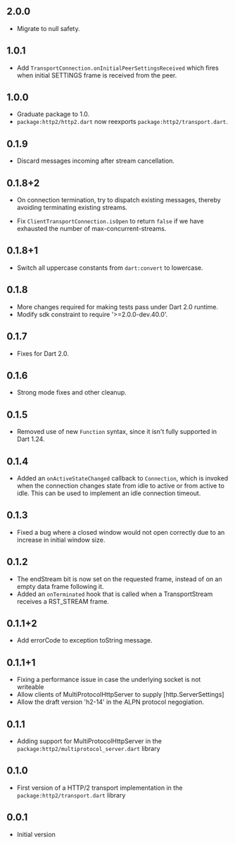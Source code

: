 ## 2.0.0

* Migrate to null safety.

## 1.0.1

* Add `TransportConnection.onInitialPeerSettingsReceived` which fires when
  initial SETTINGS frame is received from the peer.

## 1.0.0

* Graduate package to 1.0.
* `package:http2/http2.dart` now reexports `package:http2/transport.dart`.

## 0.1.9

* Discard messages incoming after stream cancellation.

## 0.1.8+2

* On connection termination, try to dispatch existing messages, thereby avoiding
  terminating existing streams.

* Fix `ClientTransportConnection.isOpen` to return `false` if we have exhausted
  the number of max-concurrent-streams.

## 0.1.8+1

* Switch all uppercase constants from `dart:convert` to lowercase.

## 0.1.8

* More changes required for making tests pass under Dart 2.0 runtime.
* Modify sdk constraint to require '>=2.0.0-dev.40.0'.

## 0.1.7

* Fixes for Dart 2.0.

## 0.1.6

* Strong mode fixes and other cleanup.

## 0.1.5

* Removed use of new `Function` syntax, since it isn't fully supported in Dart
  1.24.

## 0.1.4

* Added an `onActiveStateChanged` callback to `Connection`, which is invoked when
  the connection changes state from idle to active or from active to idle. This
  can be used to implement an idle connection timeout.

## 0.1.3

* Fixed a bug where a closed window would not open correctly due to an increase
  in initial window size.

## 0.1.2

* The endStream bit is now set on the requested frame, instead of on an empty
  data frame following it.
* Added an `onTerminated` hook that is called when a TransportStream receives
  a RST_STREAM frame.

## 0.1.1+2

* Add errorCode to exception toString message.

## 0.1.1+1

* Fixing a performance issue in case the underlying socket is not writeable
* Allow clients of MultiProtocolHttpServer to supply [http.ServerSettings]
* Allow the draft version 'h2-14' in the ALPN protocol negogiation.

## 0.1.1

* Adding support for MultiProtocolHttpServer in the
  `package:http2/multiprotocol_server.dart` library

## 0.1.0

* First version of a HTTP/2 transport implementation in the
  `package:http2/transport.dart` library

## 0.0.1

- Initial version
